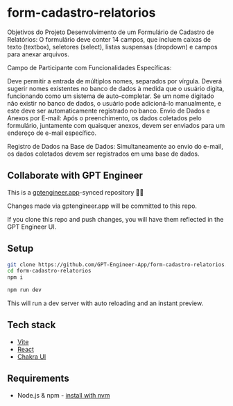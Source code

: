 # form-cadastro-relatorios

Objetivos do Projeto
Desenvolvimento de um Formulário de Cadastro de Relatórios: O formulário deve conter 14 campos, que incluem caixas de texto (textbox), seletores (select), listas suspensas (dropdown) e campos para anexar arquivos.

Campo de Participante com Funcionalidades Específicas:

Deve permitir a entrada de múltiplos nomes, separados por vírgula.
Deverá sugerir nomes existentes no banco de dados à medida que o usuário digita, funcionando como um sistema de auto-completar.
Se um nome digitado não existir no banco de dados, o usuário pode adicioná-lo manualmente, e este deve ser automaticamente registrado no banco.
Envio de Dados e Anexos por E-mail: Após o preenchimento, os dados coletados pelo formulário, juntamente com quaisquer anexos, devem ser enviados para um endereço de e-mail específico.

Registro de Dados na Base de Dados: Simultaneamente ao envio do e-mail, os dados coletados devem ser registrados em uma base de dados.

## Collaborate with GPT Engineer

This is a [gptengineer.app](https://gptengineer.app)-synced repository 🌟🤖

Changes made via gptengineer.app will be committed to this repo.

If you clone this repo and push changes, you will have them reflected in the GPT Engineer UI.

## Setup

```sh
git clone https://github.com/GPT-Engineer-App/form-cadastro-relatorios.git
cd form-cadastro-relatorios
npm i
```

```sh
npm run dev
```

This will run a dev server with auto reloading and an instant preview.

## Tech stack

- [Vite](https://vitejs.dev/)
- [React](https://react.dev/)
- [Chakra UI](https://chakra-ui.com/)

## Requirements

- Node.js & npm - [install with nvm](https://github.com/nvm-sh/nvm#installing-and-updating)
